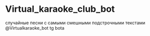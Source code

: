 # Virtual_karaoke_club_bot
 случайные песни с самыми смешными подстрочными текстами
 @Virtualkaraoke_bot tg bota
